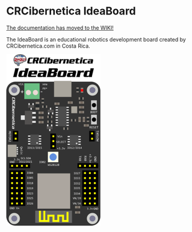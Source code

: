 # CRCibernetica IdeaBoard
[The documentation has moved to the WIKI!](https://github.com/CRCibernetica/IdeaBoard/wiki)

The IdeaBoard is an educational robotics development board created by CRCibernetica.com in Costa Rica.

<img src="https://github.com/CRCibernetica/IdeaBoard/blob/main/img/overview.png" width="250" />
